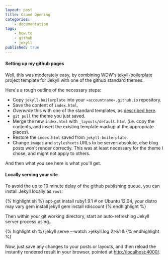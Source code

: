 ```yaml
---
layout: post
title: Grand Opening
categories:
    - documentation
tags:
    - how.to
    - github
    - jekyll
published: true
---
```


#### Setting up my github pages

Well, this was moderately easy, by combining WDW's 
[jekyll-boilerplate](https://github.com/web-design-weekly/jekyll-boilerplate)
project template for Jekyll with one of the github standard themes.

Here's a rough outline of the necessary steps:

* Copy `jekyll-boilerplate` into your `»accountname«.github.io` repository.
* Save the content of `index.html`.
* *Overwrite* this with one of the standard templates, as [described here](https://help.github.com/articles/creating-pages-with-the-automatic-generator).
* `git pull` the theme you just saved.
* Merge the new `index.html` with `_layouts/default.html` (i.e. copy the contents, and insert the existing template markup at the appropriate places).
* Restore the `index.html` saved from `jekyll-boilerplate`.
* Change `images` and `stylesheets` URLs to be server-absolute, else blog posts won't render correctly. This was at least necessary for the theme I chose, and might not apply to others.

And then what you see here is what you'll get.


#### Locally serving your site

To avoid the up to 10 minute delay of the github publishing queue, you can install
Jekyll locally as `root`:

{% highlight sh %}
apt-get install ruby1.9.1 # on Ubuntu 12.04, your distro may vary
gem install jekyll
gem install rdiscount
{% endhighlight %}

Then within your git working directory, start an auto-refreshing Jekyll server process using…

{% highlight sh %}
jekyll serve --watch >jekyll.log 2>&1 &
{% endhighlight %}

Now, just save any changes to your posts or layouts, and then reload the instantly rendered result
in your browser, pointed at [http://localhost:4000/](http://localhost:4000/).

